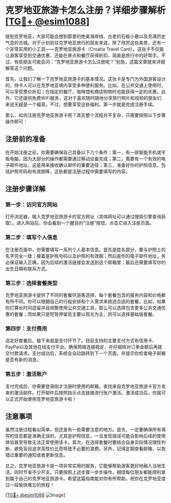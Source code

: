 # 克罗地亚旅游卡怎么注册？详细步骤解析[[TG💪+ @esim1088](https://t.me/s/esim1088)]

提到克罗地亚，大家可能会想到那里的绝美海岸线、古老的石板小巷以及充满历史气息的古城。对于计划前往克罗地亚旅行的朋友来说，除了欣赏这些美景，还有一个非常实用的小工具——克罗地亚旅游卡（Croatia Travel Card）。这张卡不仅能让游客享受到交通优惠，还能在景点和餐厅获得折扣，简直是旅行中的好帮手。不过，有些朋友可能会问：“克罗地亚旅游卡怎么注册呢？”别急，这篇文章就来详细解答这个问题。

首先，让我们了解一下克罗地亚旅游卡的基本情况。这张卡是专门为外国游客设计的，持卡人可以在克罗地亚境内享受多种便利服务。比如，在公共交通上使用时，可以享受票价折扣；在指定的餐厅、咖啡馆和商店购物时也能获得一定的优惠。此外，它还提供免费WiFi服务，这对于喜欢随时随地分享旅行照片和视频的朋友们来说无疑是一个福音。不过，想要享受这些福利，第一步就是完成注册手续。

那么，如何注册克罗地亚旅游卡呢？其实整个流程并不复杂，只需要按照以下步骤操作即可：

## 注册前的准备

在开始注册之前，你需要确保自己具备以下几个条件：第一，有一部智能手机或平板电脑，因为大部分的操作都需要通过移动设备完成；第二，需要有一个有效的电子邮件地址，这是用来接收确认邮件的重要途径；第三，准备好你的护照信息，包括护照号码和有效期等，这些都是注册过程中需要填写的内容。

## 注册步骤详解

### 第一步：访问官方网站

打开浏览器，输入克罗地亚旅游卡的官方网址（具体网址可以通过搜索引擎查询获取）。进入网站后，你会看到一个醒目的“注册”按钮，点击它进入注册页面。

### 第二步：填写个人信息

在注册页面中，你需要填写一系列个人基本信息。首先是姓名部分，要与护照上的名字完全一致；接着是护照号码以及护照的有效期；然后是你的电子邮件地址，务必保证输入正确，因为后续的激活链接会发送到这个邮箱里；最后还需要填写你的出生日期和联系方式。

### 第三步：选择套餐类型

克罗地亚旅游卡提供了不同的套餐供游客选择，每个套餐包含的服务内容和价格都有所不同。你可以根据自己的行程安排和个人需求来挑选合适的套餐。比如，如果你打算长时间逗留并且频繁使用公共交通工具，那么可以选择包含更多公共交通优惠的套餐；而如果只是短暂停留且主要以观光为主，则可以选择基础版套餐。

### 第四步：支付费用

选定好套餐后，接下来就是支付环节了。目前支持的主要支付方式有信用卡、PayPal以及其他在线支付平台。确保网络连接稳定，并仔细核对订单金额后再提交付款请求。支付成功后，系统会自动跳转到下一个页面，并提示你检查电子邮箱是否有新的消息。

### 第五步：激活账户

支付完成后，你需要登录刚才注册时使用的邮箱，查找来自克罗地亚旅游卡官方发来的激活邮件。打开邮件后按照指示点击链接进行账户激活。激活成功后，你就可以正式开始使用克罗地亚旅游卡啦！

## 注意事项

虽然注册过程看似简单，但还是有一些需要注意的地方。首先，一定要确保所有填写的信息都是准确无误的，尤其是护照信息，一旦发现错误可能会影响后续的使用体验甚至导致无法正常使用该卡。其次，在选择套餐时要结合自身实际情况理性判断，避免盲目追求高性价比而导致不必要的浪费。另外，记得定期查看邮箱，以免错过重要的通知或者更新信息。

总之，克罗地亚旅游卡是一项非常实用的服务，它能够帮助游客更好地融入当地生活，同时节省不少开支。只要按照上述步骤一步步操作，相信每位朋友都能顺利拿到属于自己的克罗地亚旅游卡。希望这篇指南能对你有所帮助，祝你在克罗地亚度过一段愉快难忘的旅程！

[[TG💪+ @esim1088](https://t.me/s/esim1088) ![Image](https://i.postimg.cc/4NQfJmqS/Snipaste-2025-05-13-00-14-12.png)]